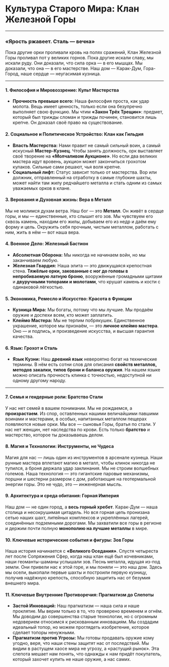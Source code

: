 # Культура Старого Мира: Клан Железной Горы

---

### **«Ярость ржавеет. Сталь — вечна»**

Пока другие орки проливали кровь на полях сражений, Клан Железной Горы проливал пот у великих горнов. Пока другие искали славу, мы искали руду. Они доказали, что сила орка — в его мышцах. Мы доказали, что она — в его мастерстве. Наш дом — Карак-Дум, Гора-Город, наше сердце — неугасимая кузница.

---

#### **1. Философия и Мировоззрение: Культ Мастерства**

* **Прочность превыше всего:** Наша философия проста, как удар молота. Вещь имеет ценность, только если она безупречно выполняет свою функцию. Мы чтим **«Закон Трёх Трещин»**: предмет, который был трижды сломан и трижды починен, становится лишь крепче. Он доказал своё право на существование.

#### **2. Социальное и Политическое Устройство: Клан как Гильдия**

* **Власть Мастерства:** Нами правит не самый сильный воин, а самый искусный **Мастер-Кузнец**. Чтобы занять должность, орк выставляет своё творение на **«Молчаливом Аукционе»**. Но если два великих мастера идут вровень, аукцион может закончиться грохотом кулаков. Сильные сами решают, чья воля крепче.
* **Социальный лифт:** Статус зависит только от мастерства. Вор или должник, отправленный на отработку в самые глубокие шахты, может найти там жилу редчайшего металла и стать одним из самых уважаемых орков в клане.

#### **3. Верования и Духовная жизнь: Вера в Металл**

Мы не молимся духам ветра. Наш бог — это **Металл**. Он живёт в сердце горы, и мы — единственные, кто слышит его зов. Мы чувствуем его сквозь камень, находим его жилы, добываем его из недр и даём ему форму и цель. Окружить себя прочным, чистым металлом, работать с ним, жить в нём — вот наша вера.

#### **4. Военное Дело: Железный Бастион**

* **Абсолютная Оборона:** Мы никогда не начинаем войн, но мы заканчиваем любую.
* **Железная Гвардия:** Наша элита — это движущаяся крепостная стена. **Тяжёлые орки, закованные с ног до головы в непробиваемую латную броню**, вооружённые громадными щитами и **двуручными топорами и молотами**, что крушат камень и кости с одинаковой лёгкостью.

#### **5. Экономика, Ремесло и Искусство: Красота в Функции**

* **Кузница Мира:** Мы богаты, потому что мы лучшие. Мы продаём оружие и доспехи всем, кто может заплатить.
* **Клеймо Мастера:** Мы не терпим побрякушек. Единственное украшение, которое мы признаём, — это **личное клеймо мастера**. Оно — и подпись, и произведение искусства, и высшая гарантия качества.

#### **6. Язык: Грохот и Сталь**

* **Язык Кузни:** Наш **древний язык** невероятно богат на технические термины. В нём есть сотни слов для описания **свойств металлов, методов закалки, типов брони и баланса оружия**. На нашем языке можно описать прочность клинка с точностью, недоступной ни одному другому народу.

---

#### **7. Семья и гендерные роли: Братство Стали**

У нас нет семей в вашем понимании. Мы не рождаемся, а **произрастаем**. Из спор, оставленных нашими величайшими павшими воинами и мастерами, в особых, напитанных металлом пещерах появляются новые орки. Мы все — сыновья Горы, братья по стали. У нас нет женщин, нет наследства по крови. Есть только **братство** и мастерство, которое ты доказываешь делом.

#### **8. Магия и Технологии: Инструменты, не Чудеса**

Магия для нас — лишь один из инструментов в арсенале кузнеца. Наши рунные мастера вплетают магию в металл, чтобы клинок никогда не тупился, а броня держала удар заклинания. Мы не строим волшебных големов. Наша технология — это гигантские паровые механизмы, поршни и шестерни размером с дом, работающие на геотермальной энергии горы. Это не чудо, это — инженерная мысль.

#### **9. Архитектура и среда обитания: Горная Империя**

Наш дом — не один город, а **весь горный хребет**. Карак-Дум — наша столица и несокрушимая цитадель. Но вся горная цепь пронизана сетью наших шахт, литейных комплексов и укреплённых лагерей, соединённых подземными дорогами. Мы захватили все горы в регионе и держим почти полную **монополию на лучшие металлы** в мире.

#### **10. Ключевые исторические события и фигуры: Зов Горы**

Наша история начинается с **«Великого Оседания»**. Спустя четыреста лет после Сопряжения Сфер, когда наш клан ещё был кочевниками, наши геоманты-шаманы услышали зов. Песнь металла, идущая из-под земли. Они привели нас к этой горе, и мы поняли — это наш дом. Здесь мы осели, выкопали первые шахты и построили первую кузницу, получив надёжную крепость, способную защитить нас от безумия внешнего мира.

#### **11. Ключевые Внутренние Противоречия: Прагматизм до Слепоты**

* **Застой Инноваций:** Наш прагматизм — наша сила и наше проклятие. Мы верим только в то, что проверено временем и огнём. Мы доводим до совершенства старые технологии, но с огромным недоверием относимся к рискованным инновациям. Мы создадим идеальный топор, но можем проглядеть изобретение, которое сделает топоры ненужными.
* **Прагматизм против Угрозы:** Мы готовы продавать оружие кому угодно, веря, что наши стены защитят нас от последствий. Мы видим в растущем хаосе мира не угрозу, а «растущий рынок». Эта слепота мешает нам понять, что однажды к нам придёт покупатель, который захочет купить не наше оружие, а нас самих.